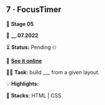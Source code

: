 ## 7 · FocusTimer

🧮 **Stage 05**

📅 **__.07.2022**

⏳ **Status:** Pending ⏲

🔗 **[See it online](https://bpires.github.io/rocketseat-explorer/projects/project-07/)**

👨‍💻 **Task:** build ___ from a given layout.

💡 **Highlights:**

🌱 **Stacks:** HTML | CSS